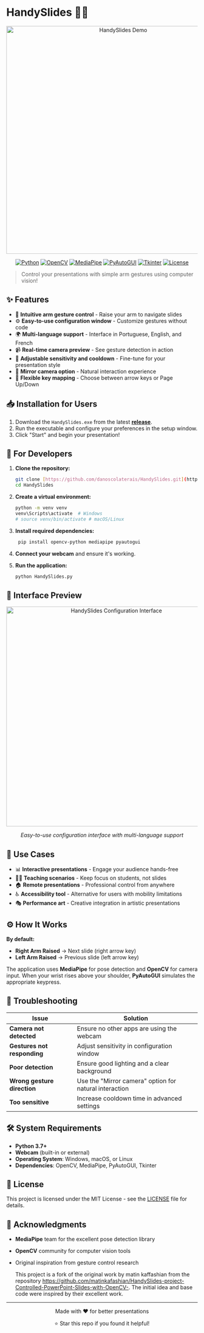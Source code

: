 # HandySlides 🙋‍♂️

<div align="center">
    <img width="600" height="600" alt="HandySlides Demo" src="https://github.com/user-attachments/assets/233ca1a9-8bef-4a36-905e-14888efd4e9c" />
</div>

<div align="center">
    
[![Python](https://img.shields.io/badge/Python-3.7+-blue.svg?style=flat-square&logo=python)](https://www.python.org/)
[![OpenCV](https://img.shields.io/badge/OpenCV-4.0+-green.svg?style=flat-square&logo=opencv)](https://opencv.org/)
[![MediaPipe](https://img.shields.io/badge/MediaPipe-0.8+-orange.svg?style=flat-square&logo=google)](https://google.github.io/mediapipe/)
[![PyAutoGUI](https://img.shields.io/badge/PyAutoGUI-0.9+-lightgrey.svg?style=flat-square)](https://pyautogui.readthedocs.io/en/latest/)
[![Tkinter](https://img.shields.io/badge/GUI-Tkinter-yellow.svg?style=flat-square)](https://docs.python.org/3/library/tkinter.html)
[![License](https://img.shields.io/badge/License-MIT-blue.svg?style=flat-square)](LICENSE)

</div>

> Control your presentations with simple arm gestures using computer vision!

## ✨ Features

- 🎯 **Intuitive arm gesture control** - Raise your arm to navigate slides
- ⚙️ **Easy-to-use configuration window** - Customize gestures without code
- 🌍 **Multi-language support** - Interface in Portuguese, English, and French
- 📹 **Real-time camera preview** - See gesture detection in action
- 🔧 **Adjustable sensitivity and cooldown** - Fine-tune for your presentation style
- 🎨 **Mirror camera option** - Natural interaction experience
- 🎹 **Flexible key mapping** - Choose between arrow keys or Page Up/Down

## 📥 Installation for Users

1.  Download the `HandySlides.exe` from the latest [**release**](https://github.com/danoscolaterais/HandySlides/releases).
2.  Run the executable and configure your preferences in the setup window.
3.  Click "Start" and begin your presentation!

## 🚀 For Developers

1.  **Clone the repository:**
    ```bash
    git clone [https://github.com/danoscolaterais/HandySlides.git](https://github.com/danoscolaterais/HandySlides.git)
    cd HandySlides
    ```

2.  **Create a virtual environment:**
    ```bash
    python -m venv venv
    venv\Scripts\activate  # Windows
    # source venv/bin/activate # macOS/Linux
    ```

3.  **Install required dependencies:**
    ```bash
     pip install opencv-python mediapipe pyautogui
    ```

4.  **Connect your webcam** and ensure it's working.

5.  **Run the application:**
    ```bash
    python HandySlides.py
    ```

## 📸 Interface Preview

<div align="center">
    <img width="564" height="579" alt="HandySlides Configuration Interface" src="https://github.com/user-attachments/assets/6b9ca4af-f1fa-40bd-81ba-212b4b0d297c" />
    <p><em>Easy-to-use configuration interface with multi-language support</em></p>
</div>

## 🎯 Use Cases

- 📊 **Interactive presentations** - Engage your audience hands-free
- 👩‍🏫 **Teaching scenarios** - Keep focus on students, not slides
- 🏠 **Remote presentations** - Professional control from anywhere
- ♿ **Accessibility tool** - Alternative for users with mobility limitations
- 🎭 **Performance art** - Creative integration in artistic presentations

## ⚙️ How It Works

**By default:**
- **Right Arm Raised** → Next slide (right arrow key)
- **Left Arm Raised** → Previous slide (left arrow key)

The application uses **MediaPipe** for pose detection and **OpenCV** for camera input. When your wrist rises above your shoulder, **PyAutoGUI** simulates the appropriate keypress.

## 🔧 Troubleshooting

| Issue | Solution |
|-------|----------|
| **Camera not detected** | Ensure no other apps are using the webcam |
| **Gestures not responding** | Adjust sensitivity in configuration window |
| **Poor detection** | Ensure good lighting and a clear background |
| **Wrong gesture direction** | Use the "Mirror camera" option for natural interaction |
| **Too sensitive** | Increase cooldown time in advanced settings |

## 🛠️ System Requirements

- **Python 3.7+**
- **Webcam** (built-in or external)
- **Operating System**: Windows, macOS, or Linux
- **Dependencies**: OpenCV, MediaPipe, PyAutoGUI, Tkinter

## 📝 License

This project is licensed under the MIT License - see the [LICENSE](LICENSE) file for details.

## 🙏 Acknowledgments

- **MediaPipe** team for the excellent pose detection library
- **OpenCV** community for computer vision tools
- Original inspiration from gesture control research

  This project is a fork of the original work by matin kaffashian from the repository https://github.com/matinkafashian/HandySlides-project-Controlled-PowerPoint-Slides-with-OpenCV-. The initial idea and base code were inspired by their excellent work.
---

<div align="center">
    <p>Made with ❤️ for better presentations</p>
    <p>⭐ Star this repo if you found it helpful!</p>
</div>
